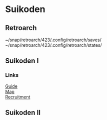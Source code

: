 # Suikoden

## Retroarch

~/snap/retroarch/423/.config/retroarch/saves/
<br>
~/snap/retroarch/423/.config/retroarch/states/

## Suikoden I

### Links

[Guide](<https://lparchive.org/Suikoden-(by-The-White-Dragon)/>)
<br>
[Map](https://68.media.tumblr.com/11d9cbb907f3a025bf444cbb35001e54/tumblr_nea50j8ZgT1u2xagao1_1280.jpg)
<br>
[Recruitment](http://www.suikosource.com/games/sod.php?pf=S1)

## Suikoden II

